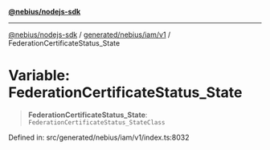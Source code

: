 [**@nebius/nodejs-sdk**](../../../../../README.md)

***

[@nebius/nodejs-sdk](../../../../../README.md) / [generated/nebius/iam/v1](../README.md) / FederationCertificateStatus\_State

# Variable: FederationCertificateStatus\_State

> **FederationCertificateStatus\_State**: `FederationCertificateStatus_StateClass`

Defined in: src/generated/nebius/iam/v1/index.ts:8032
